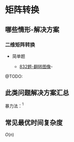 # 矩阵转换

## 哪些情形-解决方案

### 二维矩阵转换

+ 简单题

  + [832题-翻转图像](832-FlippinganImage.md)-

@TODO:

## 此类问题解决方案汇总

暴力法：$^1$

## 常见最优时间复杂度

$O(n)$
